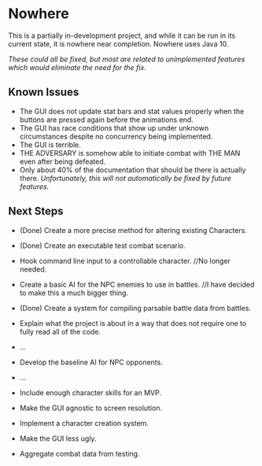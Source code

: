 # Nowhere
This is a partially in-development project, and while it can be run in its current state, it is nowhere near completion.
Nowhere uses Java 10.

*These could all be fixed, but most are related to unimplemented features which would eliminate the need for the fix.*
## Known Issues

* The GUI does not update stat bars and stat values properly when the buttons are pressed again before the animations end.
* The GUI has race conditions that show up under unknown circumstances despite no concurrency being implemented.
* The GUI is terrible.
* THE ADVERSARY is somehow able to initiate combat with THE MAN even after being defeated.
* Only about 40% of the documentation that should be there is actually there. *Unfortunately, this will not automatically be fixed by future features.*

## Next Steps

* (Done) Create a more precise method for altering existing Characters.
* (Done) Create an executable test combat scenario.

* Hook command line input to a controllable character. //No longer needed.
* Create a basic AI for the NPC enemies to use in battles. //I have decided to make this a much bigger thing.

* (Done) Create a system for compiling parsable battle data from battles.
* Explain what the project is about in a way that does not require one to fully read all of the code.
* ...
* Develop the baseline AI for NPC opponents.
* ...
* Include enough character skills for an MVP.
* Make the GUI agnostic to screen resolution.
* Implement a character creation system.
* Make the GUI less ugly.
* Aggregate combat data from testing.